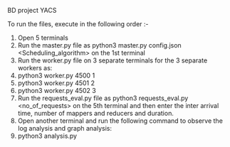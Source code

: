 BD project YACS

To run the files, execute in the following order :-

1. Open 5 terminals 
2. Run the master.py file as python3 master.py config.json <Scheduling_algorithm> on the 1st terminal
3. Run the worker.py file on 3 separate terminals for the 3 separate workers as: 
4. python3 worker.py 4500 1
5. python3 worker.py 4501 2
6. python3 worker.py 4502 3
7. Run the requests_eval.py file as python3 requests_eval.py <no_of_requests> on the 5th terminal and then enter the inter arrival time, number of mappers and reducers and duration.
8. Open another terminal and run the following command to observe the log analysis and graph analysis:
9. python3 analysis.py 

